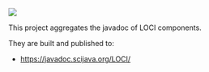 [![](https://travis-ci.org/uw-loci/loci-javadoc.svg?branch=master)](https://travis-ci.org/uw-loci/loci-javadoc)

This project aggregates the javadoc of LOCI components.

They are built and published to:

* https://javadoc.scijava.org/LOCI/
